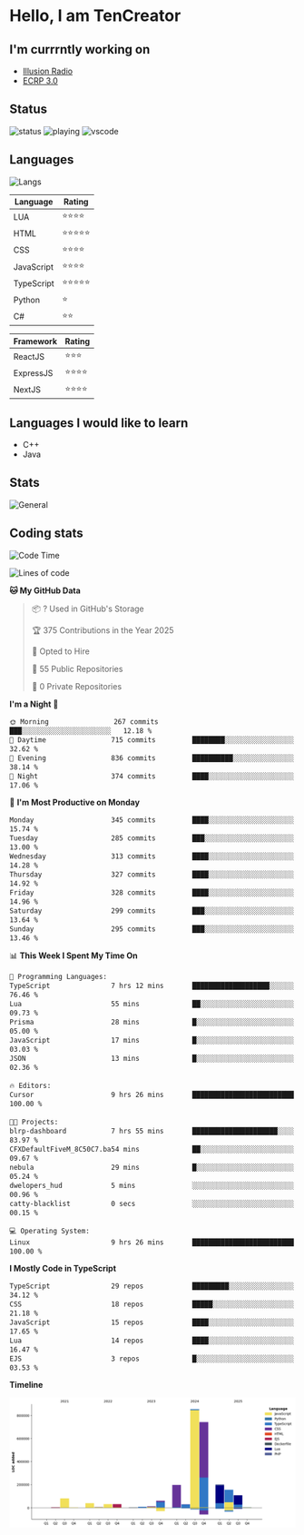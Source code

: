 # Hello, I am TenCreator

## I'm currrntly working on
- [Illusion Radio](https://illusionradio.co.uk/)
- [ECRP 3.0](http://github.com/Emerald-Coast-Roleplay/)

## Status
![status](https://api.statusbadges.me/badge/status/518334475038359555?simple=true&style=for-the-badge)
![playing](https://api.statusbadges.me/badge/playing/518334475038359555?style=for-the-badge)
![vscode](https://api.statusbadges.me/badge/vscode/518334475038359555?style=for-the-badge)

## Languages
![Langs](https://github-readme-stats.vercel.app/api/top-langs/?username=tencreator&layout=compact&theme=radical)


|Language|Rating|
|--------|------|
|LUA|⭐️⭐️⭐️⭐️|
|HTML|⭐️⭐️⭐️⭐️⭐️|
|CSS|⭐️⭐️⭐️⭐️|
|JavaScript|⭐️⭐️⭐️⭐️|
|TypeScript|⭐️⭐️⭐️⭐️⭐️|
|Python|⭐️|
|C#|⭐️⭐️ |

|Framework|Rating|
|--------|------|
|ReactJS|⭐️⭐️⭐|
|ExpressJS|⭐️⭐️⭐️⭐️|
|NextJS|⭐️⭐️⭐⭐️|

## Languages I would like to learn
- C++
- Java

## Stats
![General](https://github-readme-stats.vercel.app/api?username=tencreator&show_icons=true&theme=radical)

## Coding stats

<!--START_SECTION:waka-->
![Code Time](http://img.shields.io/badge/Code%20Time-465%20hrs%2055%20mins-blue)

![Lines of code](https://img.shields.io/badge/From%20Hello%20World%20I%27ve%20Written-2.0%20million%20lines%20of%20code-blue)

**🐱 My GitHub Data** 

> 📦 ? Used in GitHub's Storage 
 > 
> 🏆 375 Contributions in the Year 2025
 > 
> 💼 Opted to Hire
 > 
> 📜 55 Public Repositories 
 > 
> 🔑 0 Private Repositories 
 > 
**I'm a Night 🦉** 

```text
🌞 Morning                267 commits         ███░░░░░░░░░░░░░░░░░░░░░░   12.18 % 
🌆 Daytime                715 commits         ████████░░░░░░░░░░░░░░░░░   32.62 % 
🌃 Evening                836 commits         ██████████░░░░░░░░░░░░░░░   38.14 % 
🌙 Night                  374 commits         ████░░░░░░░░░░░░░░░░░░░░░   17.06 % 
```
📅 **I'm Most Productive on Monday** 

```text
Monday                   345 commits         ████░░░░░░░░░░░░░░░░░░░░░   15.74 % 
Tuesday                  285 commits         ███░░░░░░░░░░░░░░░░░░░░░░   13.00 % 
Wednesday                313 commits         ████░░░░░░░░░░░░░░░░░░░░░   14.28 % 
Thursday                 327 commits         ████░░░░░░░░░░░░░░░░░░░░░   14.92 % 
Friday                   328 commits         ████░░░░░░░░░░░░░░░░░░░░░   14.96 % 
Saturday                 299 commits         ███░░░░░░░░░░░░░░░░░░░░░░   13.64 % 
Sunday                   295 commits         ███░░░░░░░░░░░░░░░░░░░░░░   13.46 % 
```


📊 **This Week I Spent My Time On** 

```text
💬 Programming Languages: 
TypeScript               7 hrs 12 mins       ███████████████████░░░░░░   76.46 % 
Lua                      55 mins             ██░░░░░░░░░░░░░░░░░░░░░░░   09.73 % 
Prisma                   28 mins             █░░░░░░░░░░░░░░░░░░░░░░░░   05.00 % 
JavaScript               17 mins             █░░░░░░░░░░░░░░░░░░░░░░░░   03.03 % 
JSON                     13 mins             █░░░░░░░░░░░░░░░░░░░░░░░░   02.36 % 

🔥 Editors: 
Cursor                   9 hrs 26 mins       █████████████████████████   100.00 % 

🐱‍💻 Projects: 
blrp-dashboard           7 hrs 55 mins       █████████████████████░░░░   83.97 % 
CFXDefaultFiveM_8C50C7.ba54 mins             ██░░░░░░░░░░░░░░░░░░░░░░░   09.67 % 
nebula                   29 mins             █░░░░░░░░░░░░░░░░░░░░░░░░   05.24 % 
dwelopers_hud            5 mins              ░░░░░░░░░░░░░░░░░░░░░░░░░   00.96 % 
catty-blacklist          0 secs              ░░░░░░░░░░░░░░░░░░░░░░░░░   00.15 % 

💻 Operating System: 
Linux                    9 hrs 26 mins       █████████████████████████   100.00 % 
```

**I Mostly Code in TypeScript** 

```text
TypeScript               29 repos            █████████░░░░░░░░░░░░░░░░   34.12 % 
CSS                      18 repos            █████░░░░░░░░░░░░░░░░░░░░   21.18 % 
JavaScript               15 repos            ████░░░░░░░░░░░░░░░░░░░░░   17.65 % 
Lua                      14 repos            ████░░░░░░░░░░░░░░░░░░░░░   16.47 % 
EJS                      3 repos             █░░░░░░░░░░░░░░░░░░░░░░░░   03.53 % 
```



**Timeline**

![Lines of Code chart](https://raw.githubusercontent.com/tencreator/tencreator/main/assets/bar_graph.png)


<!--END_SECTION:waka-->
